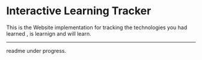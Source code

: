 # Interactive Learning Tracker

This is the Website implementation for tracking the technologies you had learned , is learnign and will learn.

---

readme under progress.
